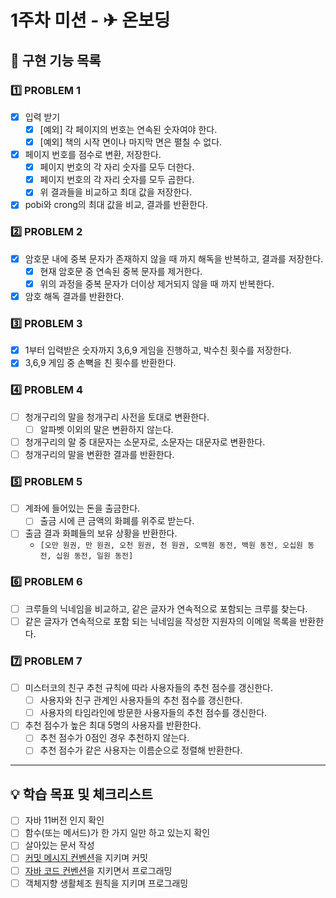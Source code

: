 # 1주차 미션 - ✈ 온보딩

## 🚀 구현 기능 목록

### 1️⃣ PROBLEM 1

- [x] 입력 받기
  - [x] [예외] 각 페이지의 번호는 연속된 숫자여야 한다.
  - [x] [예외] 책의 시작 면이나 마지막 면은 펼칠 수 없다.
- [x] 페이지 번호를 점수로 변환, 저장한다.
  - [x] 페이지 번호의 각 자리 숫자를 모두 더한다.
  - [x] 페이지 번호의 각 자리 숫자를 모두 곱한다.
  - [x] 위 결과들을 비교하고 최대 값을 저장한다.
- [x] pobi와 crong의 최대 값을 비교, 결과를 반환한다.

### 2️⃣ PROBLEM 2

- [x] 암호문 내에 중복 문자가 존재하지 않을 때 까지 해독을 반복하고, 결과를 저장한다.
  - [x] 현재 암호문 중 연속된 중복 문자를 제거한다.
  - [x] 위의 과정을 중복 문자가 더이상 제거되지 않을 때 까지 반복한다.
- [x] 암호 해독 결과를 반환한다.

### 3️⃣ PROBLEM 3

- [x] 1부터 입력받은 숫자까지 3,6,9 게임을 진행하고, 박수친 횟수를 저장한다.
- [x] 3,6,9 게임 중 손뼉을 친 횟수를 반환한다.

### 4️⃣ PROBLEM 4

- [ ] 청개구리의 말을 청개구리 사전을 토대로 변환한다.
  - [ ] 알파벳 이외의 말은 변환하지 않는다.
- [ ] 청개구리의 말 중 대문자는 소문자로, 소문자는 대문자로 변환한다.
- [ ] 청개구리의 말을 변환한 결과를 반환한다.

### 5️⃣ PROBLEM 5

- [ ] 계좌에 들어있는 돈을 출금한다.
  - [ ] 출금 시에 큰 금액의 화폐를 위주로 받는다.
- [ ] 출금 결과 화폐들의 보유 상황을 반환한다.
  - `[오만 원권, 만 원권, 오천 원권, 천 원권, 오백원 동전, 백원 동전, 오십원 동전, 십원 동전, 일원 동전]`

### 6️⃣ PROBLEM 6

- [ ] 크루들의 닉네임을 비교하고, 같은 글자가 연속적으로 포함되는 크루를 찾는다.
- [ ] 같은 글자가 연속적으로 포함 되는 닉네임을 작성한 지원자의 이메일 목록을 반환한다.

### 7️⃣ PROBLEM 7

- [ ] 미스터코의 친구 추천 규칙에 따라 사용자들의 추천 점수를 갱신한다.
  - [ ] 사용자와 친구 관계인 사용자들의 추천 점수를 갱신한다.
  - [ ] 사용자의 타임라인에 방문한 사용자들의 추천 점수를 갱신한다.
- [ ] 추천 점수가 높은 최대 5명의 사용자를 반환한다.
  - [ ] 추천 점수가 0점인 경우 추천하지 않는다.
  - [ ] 추천 점수가 같은 사용자는 이름순으로 정렬해 반환한다.

---

## 💡 학습 목표 및 체크리스트

- [ ] 자바 11버전 인지 확인
- [ ] 함수(또는 메서드)가 한 가지 일만 하고 있는지 확인
- [ ] 살아있는 문서 작성
- [ ] [커밋 메시지 컨벤션](https://gist.github.com/stephenparish/9941e89d80e2bc58a153)을 지키며 커밋
- [ ] [자바 코드 컨벤션](https://github.com/binghe819/TIL/blob/master/JAVA/%EA%B8%B0%ED%83%80/google%20java%20style%20guide.md)을 지키면서 프로그래밍
- [ ] 객체지향 생활체조 원칙을 지키며 프로그래밍
